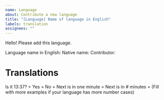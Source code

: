 ```yaml
---
name: Language
about: Contribute a new language
title: "[Language] Name of language in English"
labels: translation
assignees: ""
---
```


Hello! Please add this language.

Language name in English:
Native name:
Contributor:

# Translations

Is it 13:37? =
Yes =
No =
Next is in one minute =
Next is in # minutes =
(Fill with more examples if your language has more number cases)
